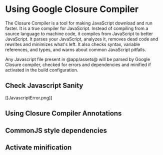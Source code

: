 # Using Google Closure Compiler

The Closure Compiler is a tool for making JavaScript download and run faster. It is a true compiler for JavaScript. Instead of compiling from a source language to machine code, it compiles from JavaScript to better JavaScript. It parses your JavaScript, analyzes it, removes dead code and rewrites and minimizes what's left. It also checks syntax, variable references, and types, and warns about common JavaScript pitfalls.

Any Javascript file present in @app/assets@ will be parsed by Google Closure compiler, checked for errors and dependencies and minified if activated in the build configuration.

## Check Javascript Sanity

[[JavascriptError.png]]

## Using Closure Compiler Annotations



## CommonJS style dependencies


## Activate minification

